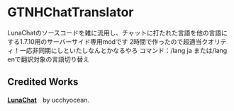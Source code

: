 # GTNHChatTranslator
LunaChatのソースコードを雑に流用し、チャットに打たれた言語を他の言語にする1.7.10用のサーバーサイド専用modです
2時間で作ったので超適当クオリティ！一応非同期にしといたしなんとかなるやろ
コマンド：/lang ja または/lang enで翻訳対象の言語切り替え　

## Credited Works
**[LunaChat](https://github.com/ucchyocean/LunaChat)**　by ucchyocean.
